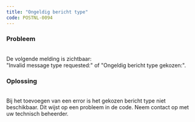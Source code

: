 ```yaml
---
title: "Ongeldig bericht type"
code: POSTNL-0094
---
```


<div class="columnLayout single" data-layout="single">
<div class="cell normal" data-type="normal">
<div class="innerCell">
<p><h3>Probleem</h3><br>De volgende melding is zichtbaar:<br>"Invalid message type requested:" of "Ongeldig bericht type gekozen:".</p><p><h3>Oplossing</h3><br>Bij het toevoegen van een error is het gekozen bericht type niet beschikbaar. Dit wijst op een probleem in de code. Neem contact op met uw technisch beheerder.</p></div>
</div>
</div>